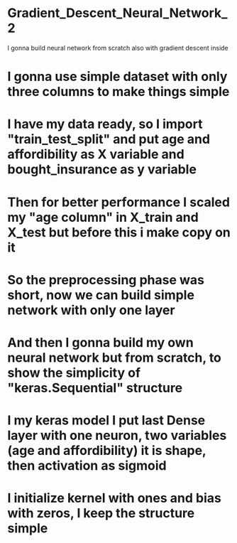 # Gradient_Descent_Neural_Network_2
I gonna build neural network from scratch also with gradient descent inside 
# I gonna use simple dataset with only three columns to make things simple
# I have my data ready, so I import "train_test_split" and put age and affordibility as X variable and bought_insurance as y variable
# Then for better performance I scaled my "age column" in X_train and X_test but before this i make copy on it 
# So the preprocessing phase was short, now we can build simple network with only one layer
# And then I gonna build my own neural network but from scratch, to show the simplicity of "keras.Sequential" structure
# I my keras model I put last Dense layer with one neuron, two variables (age and affordibility) it is shape, then activation as sigmoid
# I initialize kernel with ones and bias with zeros, I keep the structure simple 
